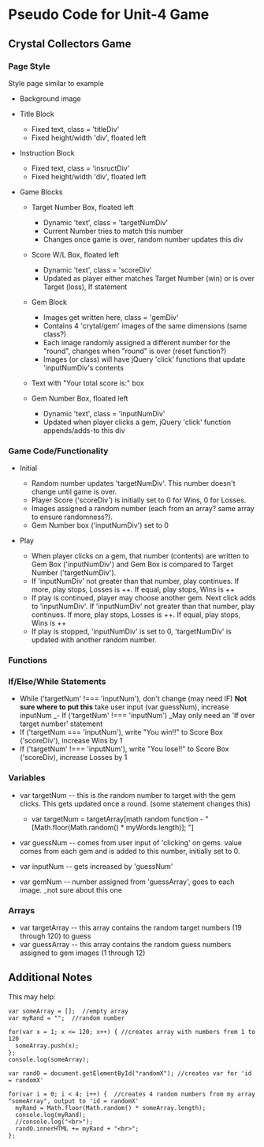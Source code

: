 #   Pseudo Code for Unit-4 Game
##  Crystal Collectors Game

### Page Style
Style page similar to example

* Background image

* Title Block
    * Fixed text, class = 'titleDiv'
    * Fixed height/width 'div', floated left 

* Instruction Block
    * Fixed text, class = 'insructDiv'
    * Fixed height/width 'div', floated left

* Game Blocks
    * Target Number Box, floated left
        * Dynamic 'text', class = 'targetNumDiv'
        * Current Number tries to match this number
        * Changes once game is over, random number updates this div 

    * Score W/L Box, floated left
        * Dynamic 'text', class = 'scoreDiv'
        * Updated as player either matches Target Number (win) or is over Target (loss), If statement

    * Gem Block
        * Images get written here, class = 'gemDiv'
        * Contains 4 'crytal/gem' images of the same dimensions (same class?)
        * Each image randomly assigned a different number for the "round", changes when "round" is over (reset function?)
        * Images (or class) will have jQuery 'click' functions that update 'inputNumDiv's contents

    * Text with "Your total score is:" box

    * Gem Number Box, floated left
        * Dynamic 'text', class = 'inputNumDiv'
        * Updated when player clicks a gem, jQuery 'click' function appends/adds-to this div

### Game Code/Functionality
* Initial
    * Random number updates 'targetNumDiv'.  This number doesn't change until game is over.
    * Player Score ('scoreDiv') is initially set to 0 for Wins, 0 for Losses.
    * Images assigned a random number (each from an array?  same array to ensure randomness?).
    * Gem Number box ('inputNumDiv') set to 0

* Play
    * When player clicks on a gem, that number (contents) are written to Gem Box ('inputNumDiv') and Gem Box is compared to Target Number ('targetNumDiv').  
    * If 'inputNumDiv' not greater than that number, play continues.  If more, play stops, Losses is ++.  If equal, play stops, Wins is ++
    * If play is continued, player may choose another gem.  Next click adds to 'inputNumDiv'.  If 'inputNumDiv' not greater than that number, play continues.  If more, play stops, Losses is ++.  If equal, play stops, Wins is ++
    * If play is stopped, 'inputNumDiv' is set to 0, 'targetNumDiv' is updated with another random number.


### Functions


### If/Else/While Statements
- While ('targetNum' !=== 'inputNum'), don't change (may need IF)
**Not sure where to put this**
take user input (var guessNum), increase inputNum
_- If ('targetNum' !=== 'inputNum') _May only need an 'If over target number' statement
- If ('targetNum === 'inputNum'), write "You win!!" to Score Box ('scoreDiv'), increase Wins by 1
- If ('targetNum' !=== 'inputNum'), write "You lose!!" to Score Box ('scoreDiv), increase Losses by 1



### Variables
- var targetNum -- this is the random number to target with the gem clicks.  This gets updated once a round.  (some statement changes this)
    - var targetNum = targetArray[math random function - "[Math.floor(Math.random() * myWords.length)]; "]

- var guessNum -- comes from user input of 'clicking' on gems.  value comes from each gem and is added to this number,  initially set to 0.
- var inputNum -- gets increased by 'guessNum'
- var gemNum -- number assigned from 'guessArray', goes to each image.  _not sure about this one

### Arrays
- var targetArray -- this array contains the random target numbers (19 through 120) to guess 
- var guessArray -- this array contains the random guess numbers assigned to gem images (1 through 12)


## Additional Notes
This may help:

    var someArray = [];  //empty array
    var myRand = "";  //random number

    for(var x = 1; x <= 120; x++) { //creates array with numbers from 1 to 120 
      someArray.push(x);
    };
    console.log(someArray);

    var randO = document.getElementById("randomX"); //creates var for 'id = randomX'

    for(var i = 0; i < 4; i++) {  //creates 4 random numbers from my array "someArray", output to 'id = randomX'
      myRand = Math.floor(Math.random() * someArray.length);
      console.log(myRand);
      //console.log("<br>");
      randO.innerHTML += myRand + "<br>";
    };
    
